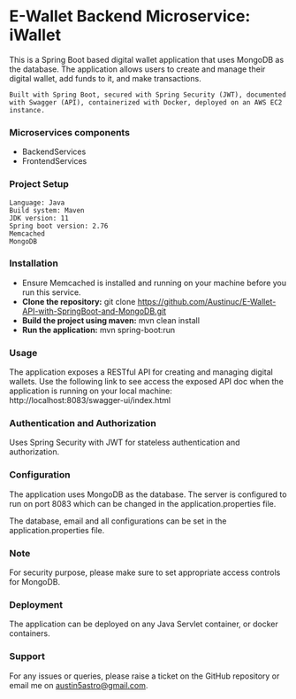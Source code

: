# E-Wallet Backend Microservice:  iWallet

This is a Spring Boot based digital wallet application that uses MongoDB as the database. 
The application allows users to create and manage their digital wallet, add funds to it, and make transactions.

`Built with Spring Boot, secured with Spring Security (JWT), documented with Swagger (API),
containerized with Docker, deployed on an AWS EC2 instance.`

### Microservices components
* BackendServices
* FrontendServices

### Project Setup
    Language: Java
    Build system: Maven
    JDK version: 11
    Spring boot version: 2.76
    Memcached
    MongoDB

### Installation

* Ensure Memcached is installed and running on your machine before you run this service.
* **Clone the repository:** git clone https://github.com/Austinuc/E-Wallet-API-with-SpringBoot-and-MongoDB.git
* **Build the project using maven:** mvn clean install 
* **Run the application:** mvn spring-boot:run 

### Usage
The application exposes a RESTful API for creating and managing digital wallets. 
Use the following link to see access the exposed API doc when the application is running on your local machine:
http://localhost:8083/swagger-ui/index.html

### Authentication and Authorization
Uses Spring Security with JWT for stateless authentication and authorization.

### Configuration
The application uses MongoDB as the database. The server is configured to run on port 8083 which can be
changed in the application.properties file.

The database, email and all configurations can be set in the application.properties file.

### Note
For security purpose, please make sure to set appropriate access controls for MongoDB.

### Deployment
The application can be deployed on any Java Servlet container, or docker containers.

### Support
For any issues or queries, please raise a ticket on the GitHub repository or email me on austin5astro@gmail.com.